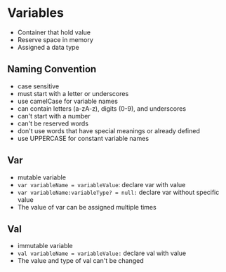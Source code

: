 # Variables
- Container that hold value
- Reserve space in memory
- Assigned a data type

## Naming Convention
- case sensitive
- must start with a letter or underscores
- use camelCase for variable names
- can contain letters (a-zA-z), digits (0-9), and underscores
- can't start with a number
- can't be reserved words
- don't use words that have special meanings or already defined
- use UPPERCASE for constant variable names

## Var
- mutable variable
- `var variableName = variableValue`: declare var with value
- `var variableName:variableType? = null:` declare var without specific value
- The value of var can be assigned multiple times

## Val
- immutable variable
- `val variableName = variableValue:` declare val with value
- The value and type of val can't be changed
